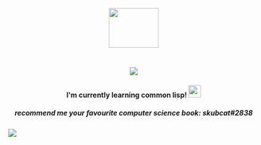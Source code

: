 <p align="center">
  <img width="100" height="80" src="https://cdn.discordapp.com/attachments/992106318200582214/993027615856275506/tumblr_3f4815d42f2b66b895ec291cc3713c50_18339139_250.gif">
  

 
</p>



<h1 align="center">
    <img src="https://web.archive.org/web/20090829234600im_/http://geocities.com/EnchantedForest/Dell/8662/welcome.gif">

</h1>


<h4 align="center">
    <b>I'm currently learning common lisp! <img width="25"  height="25" src="https://web.archive.org/web/20090822012421/http://geocities.com/WestHollywood/Stonewall/3296/lambdaspin.gif"> </b><br>
   
</h4>

<h5 align="center">
 <b>recommend me your favourite computer science book: skubcat#2838</b><br>
</h5>
   <img src="https://64.media.tumblr.com/1ba13f0c6652a6017258c86c394ced6b/d722bffbbe64d134-79/s250x400/c21a3a57e7b62b499ebff696921b08d822027534.gif">
